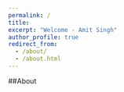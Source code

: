 ```yaml
---
permalink: /
title: 
excerpt: "Welcome - Amit Singh"
author_profile: true
redirect_from: 
  - /about/
  - /about.html
---
```

##About



